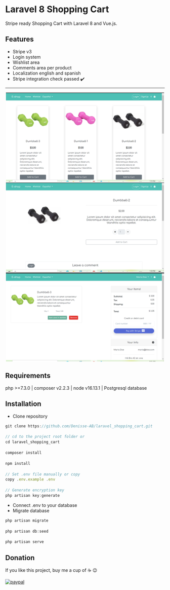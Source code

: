 # Laravel 8 Shopping Cart

Stripe ready Shopping Cart with Laravel 8 and Vue.js.

## Features

- Stripe v3
- Login system
- Wishlist area
- Comments area per product
- Localization english and spanish
- Stripe integration check passed :heavy_check_mark:

---

<p align="center">
  <img src="public\images\shop(4).png" width="500" alt="screenshot">
  <img src="public\images\shop(3).png" width="500" alt="screenshot">
  <img src="public\images\shop(2).png" width="500" alt="screenshot">
</p>

## Requirements

php >=7.3.0 | composer v2.2.3 | node v16.13.1 | Postgresql database

## Installation

- Clone repository

```javascript
git clone https://github.com/Denisse-AB/laravel_shopping_cart.git

// cd to the project root folder or
cd laravel_shopping_cart

composer install

npm install

// Set .env file manually or copy
copy .env.example .env

// Generate encryption key
php artisan key:generate
```

- Connect .env to your database
- Migrate database

```javascript
php artisan migrate

php artisan db:seed

php artisan serve
```

## Donation
If you like this project, buy me a cup of :coffee: :wink:

[![paypal](https://www.paypalobjects.com/en_US/i/btn/btn_donateCC_LG.gif)](https://www.paypal.com/donate?business=263QJ8D5YHR8E&no_recurring=0&item_name=I+believe+in+open+source%2C+but+a+little+donation+will+be+appreciated.+Thanks%21&currency_code=USD)
